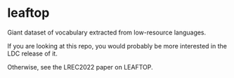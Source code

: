 # leaftop
Giant dataset of vocabulary extracted from low-resource languages.

If you are looking at this repo, you would probably be more interested
in the LDC release of it.

Otherwise, see the LREC2022 paper on LEAFTOP.
